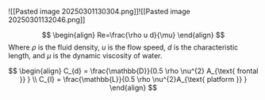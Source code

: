 ![[Pasted image 20250301130304.png]]![[Pasted image 20250301132046.png]]




$$
\begin{align} 
Re=\frac{\rho u d}{\mu} 
\end{align}
$$
Where $\rho$ is the fluid density, $u$ is the flow speed, $d$ is the characteristic length, and $\mu$ is the dynamic viscosity of water.

$$
\begin{align}
C_{d} = \frac{\mathbb{D}}{0.5 \rho \nu^{2} A_{\text{ frontal }} }  \\
C_{l}  = \frac{\mathbb{L}}{0.5 \rho \nu^{2}A_{\text{ platform }} }
\end{align}
$$
